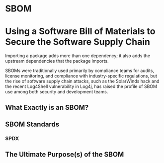 # SBOM

# Using a Software Bill of Materials to Secure the Software Supply Chain

Importing a package adds more than one dependency; it also adds the upstream dependencies that the package imports. 

SBOMs were traditionally used primarily by compliance teams for audits, license monitoring, and compliance with industry-specific regulations, but the rise of software supply chain attacks, such as the SolarWinds hack and the recent Log4Shell vulnerability in Log4j, has raised the profile of SBOM use among both security and development teams.

## What Exactly is an SBOM?

## SBOM Standards
### SPDX


## The Ultimate Purpose(s) of the SBOM
